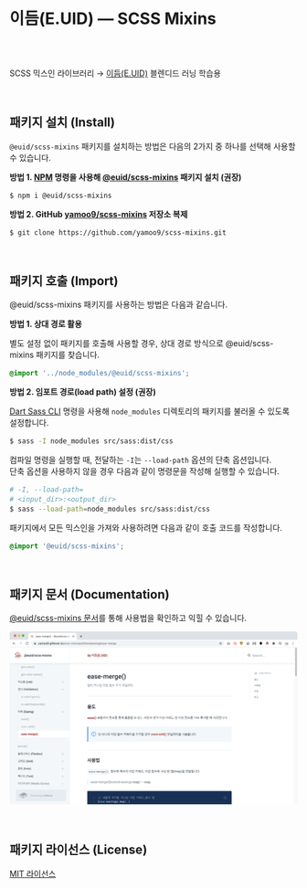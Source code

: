 # 이듬(E.UID) — SCSS Mixins

<img src="https://img.shields.io/badge/%40euid-SCSS--Mixins-red?style=flat-square&labelColor=0A0A23&color=E6526F" alt="" /> <img src="https://img.shields.io/npm/v/@euid/scss-mixins.svg?style=flat-square&labelColor=0A0A23&color=E6526F" alt="" /> <img src="https://img.shields.io/npm/l/@euid/scss-mixins.svg?style=flat-square&labelColor=0A0A23&color=E6526F" alt="" /> <img src="https://img.shields.io/npm/dt/@euid/scss-mixins.svg?style=flat-square&labelColor=0A0A23&color=E6526F" alt /> <img src="https://img.shields.io/github/languages/code-size/yamoo9/scss-mixins.svg?style=flat-square&labelColor=0A0A23&color=E6526F" alt /><br/><img src="https://img.shields.io/david/yamoo9/scss-mixins.svg?style=flat-square&labelColor=0A0A23&color=E6526F" alt /> <img src="https://img.shields.io/github/issues-pr/yamoo9/scss-mixins.svg?style=flat-square&labelColor=0A0A23&color=E6526F" alt /> <img src="https://img.shields.io/github/issues/yamoo9/scss-mixins.svg?style=flat-square&labelColor=0A0A23&color=E6526F" alt /> <img src="https://img.shields.io/github/issues-closed/yamoo9/scss-mixins.svg?style=flat-square&labelColor=0A0A23&color=E6526F" alt /> <img src="https://img.shields.io/github/stars/yamoo9/scss-mixins.svg?style=flat-square&labelColor=0A0A23&color=E6526F" alt /> <img src="https://img.shields.io/github/watchers/yamoo9/scss-mixins.svg?style=flat-square&labelColor=0A0A23&color=E6526F" alt />

SCSS 믹스인 라이브러리 → [이듬(E.UID)](https://euid.dev) 블렌디드 러닝 학습용

<br/>

## 패키지 설치 (Install)

`@euid/scss-mixins` 패키지를 설치하는 방법은 다음의 2가지 중 하나를 선택해 사용할 수 있습니다.

**방법 1. [NPM](https://npmjs.com) 명령을 사용해 [@euid/scss-mixins](https://www.npmjs.com/package/@euid/scss-mixins) 패키지 설치 (권장)**

```sh
$ npm i @euid/scss-mixins
```

**방법 2. GitHub [yamoo9/scss-mixins](https://github.com/yamoo9/scss-mixins) 저장소 복제**

```sh
$ git clone https://github.com/yamoo9/scss-mixins.git
```

<br/>

## 패키지 호출 (Import)

@euid/scss-mixins 패키지를 사용하는 방법은 다음과 같습니다.

**방법 1. 상대 경로 활용**

별도 설정 없이 패키지를 호출해 사용할 경우, 상대 경로 방식으로 @euid/scss-mixins 패키지를 찾습니다.

```scss
@import '../node_modules/@euid/scss-mixins';
```

**방법 2. 임포트 경로(load path) 설정 (권장)**

[Dart Sass CLI](https://sass-lang.com/documentation/cli/dart-sass) 명령을 사용해 `node_modules` 디렉토리의 패키지를 불러올 수 있도록 설정합니다.

```sh
$ sass -I node_modules src/sass:dist/css
```

컴파일 명령을 실행할 때, 전달하는 `-I`는 `--load-path` 옵션의 단축 옵션입니다.  
단축 옵션을 사용하지 않을 경우 다음과 같이 명령문을 작성해 실행할 수 있습니다.

```sh
# -I, --load-path=
# <input_dir>:<output_dir>
$ sass --load-path=node_modules src/sass:dist/css
```

패키지에서 모든 믹스인을 가져와 사용하려면 다음과 같이 호출 코드를 작성합니다.

```scss
@import '@euid/scss-mixins';
```

<br/>

## 패키지 문서 (Documentation)

[@euid/scss-mixins 문서](https://yamoo9.gitbook.io/scss-mixins)를 통해 사용법을 확인하고 익힐 수 있습니다.

![](assets/scss-mixins-documentation.png)

<br/>

## 패키지 라이선스 (License)

[MIT 라이선스](https://ko.wikipedia.org/wiki/MIT_%ED%97%88%EA%B0%80%EC%84%9C)